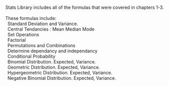 Stats Library includes all of the formulas that were covered in chapters 1-3. <br />
<br />
These formulas include: <br />
&ensp;Standard Deviation and Variance. <br />
&ensp;Central Tendancies :  Mean Median Mode <br />
&ensp;Set Operations <br />
&ensp;Factorial <br />
&ensp;Permutations and Combinations <br />
&ensp;Determine dependancy and independancy <br />
&ensp;Conditional Probability <br />
&ensp;Binomial Distribution. Expected, Variance. <br />
&ensp;Geometric Distribution. Expected, Variance. <br />
&ensp;Hypergeometric Distribution. Expected, Variance. <br />
&ensp;Negative Binomial Distribution. Expected, Variance. <br />
